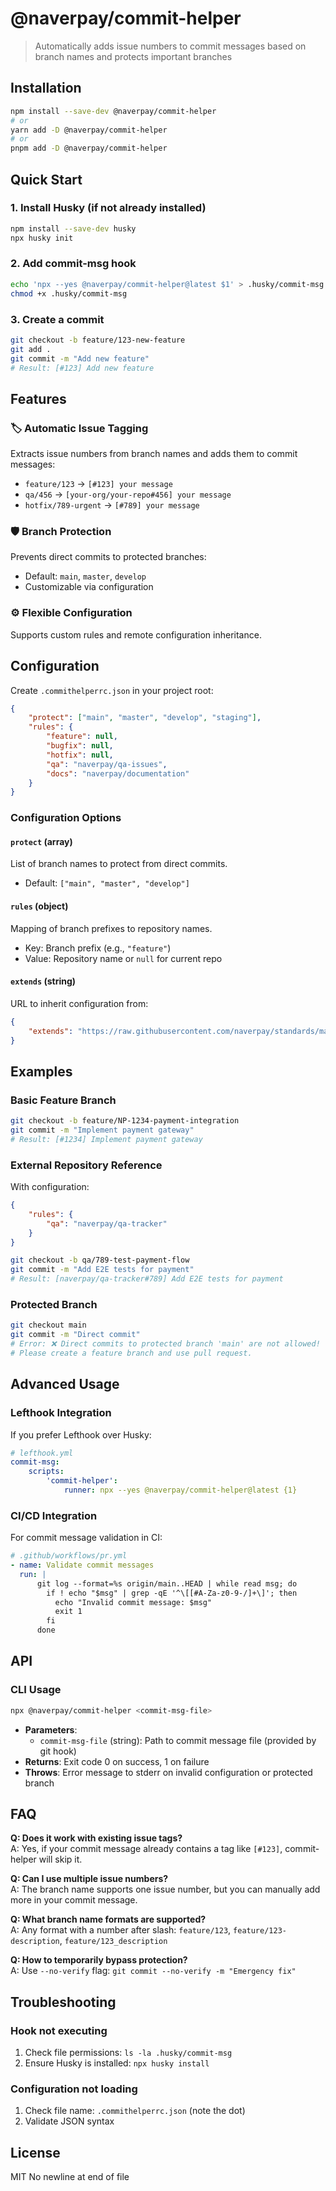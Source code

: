 # @naverpay/commit-helper

> Automatically adds issue numbers to commit messages based on branch names and protects important branches

## Installation

```bash
npm install --save-dev @naverpay/commit-helper
# or
yarn add -D @naverpay/commit-helper
# or
pnpm add -D @naverpay/commit-helper
```

## Quick Start

### 1. Install Husky (if not already installed)

```bash
npm install --save-dev husky
npx husky init
```

### 2. Add commit-msg hook

```bash
echo 'npx --yes @naverpay/commit-helper@latest $1' > .husky/commit-msg
chmod +x .husky/commit-msg
```

### 3. Create a commit

```bash
git checkout -b feature/123-new-feature
git add .
git commit -m "Add new feature"
# Result: [#123] Add new feature
```

## Features

### 🏷️ Automatic Issue Tagging

Extracts issue numbers from branch names and adds them to commit messages:

- `feature/123` → `[#123] your message`
- `qa/456` → `[your-org/your-repo#456] your message`
- `hotfix/789-urgent` → `[#789] your message`

### 🛡️ Branch Protection

Prevents direct commits to protected branches:

- Default: `main`, `master`, `develop`
- Customizable via configuration

### ⚙️ Flexible Configuration

Supports custom rules and remote configuration inheritance.

## Configuration

Create `.commithelperrc.json` in your project root:

```json
{
    "protect": ["main", "master", "develop", "staging"],
    "rules": {
        "feature": null,
        "bugfix": null,
        "hotfix": null,
        "qa": "naverpay/qa-issues",
        "docs": "naverpay/documentation"
    }
}
```

### Configuration Options

#### `protect` (array)

List of branch names to protect from direct commits.

- Default: `["main", "master", "develop"]`

#### `rules` (object)

Mapping of branch prefixes to repository names.

- Key: Branch prefix (e.g., `"feature"`)
- Value: Repository name or `null` for current repo

#### `extends` (string)

URL to inherit configuration from:

```json
{
    "extends": "https://raw.githubusercontent.com/naverpay/standards/main/.commithelperrc.json"
}
```

## Examples

### Basic Feature Branch

```bash
git checkout -b feature/NP-1234-payment-integration
git commit -m "Implement payment gateway"
# Result: [#1234] Implement payment gateway
```

### External Repository Reference

With configuration:

```json
{
    "rules": {
        "qa": "naverpay/qa-tracker"
    }
}
```

```bash
git checkout -b qa/789-test-payment-flow
git commit -m "Add E2E tests for payment"
# Result: [naverpay/qa-tracker#789] Add E2E tests for payment
```

### Protected Branch

```bash
git checkout main
git commit -m "Direct commit"
# Error: ❌ Direct commits to protected branch 'main' are not allowed!
# Please create a feature branch and use pull request.
```

## Advanced Usage

### Lefthook Integration

If you prefer Lefthook over Husky:

```yaml
# lefthook.yml
commit-msg:
    scripts:
        'commit-helper':
            runner: npx --yes @naverpay/commit-helper@latest {1}
```

### CI/CD Integration

For commit message validation in CI:

```yaml
# .github/workflows/pr.yml
- name: Validate commit messages
  run: |
      git log --format=%s origin/main..HEAD | while read msg; do
        if ! echo "$msg" | grep -qE '^\[[#A-Za-z0-9-/]+\]'; then
          echo "Invalid commit message: $msg"
          exit 1
        fi
      done
```

## API

### CLI Usage

```bash
npx @naverpay/commit-helper <commit-msg-file>
```

- **Parameters**:
  - `commit-msg-file` (string): Path to commit message file (provided by git hook)
- **Returns**: Exit code 0 on success, 1 on failure
- **Throws**: Error message to stderr on invalid configuration or protected branch

## FAQ

**Q: Does it work with existing issue tags?**  
A: Yes, if your commit message already contains a tag like `[#123]`, commit-helper will skip it.

**Q: Can I use multiple issue numbers?**  
A: The branch name supports one issue number, but you can manually add more in your commit message.

**Q: What branch name formats are supported?**  
A: Any format with a number after slash: `feature/123`, `feature/123-description`, `feature/123_description`

**Q: How to temporarily bypass protection?**  
A: Use `--no-verify` flag: `git commit --no-verify -m "Emergency fix"`

## Troubleshooting

### Hook not executing

1. Check file permissions: `ls -la .husky/commit-msg`
2. Ensure Husky is installed: `npx husky install`

### Configuration not loading

1. Check file name: `.commithelperrc.json` (note the dot)
2. Validate JSON syntax

## License

MIT
No newline at end of file
